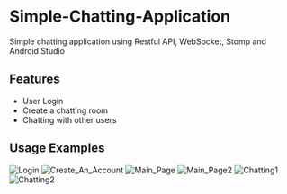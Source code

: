 # Simple-Chatting-Application
Simple chatting application using Restful API, WebSocket, Stomp and Android Studio

## Features
- User Login
- Create a chatting room
- Chatting with other users

## Usage Examples
![Login](./Login.png)
![Create_An_Account](./Create_An_Account.png)
![Main_Page](./Main_Page.png)
![Main_Page2](./Main_Page2.png)
![Chatting1](./Chatting1.png)
![Chatting2](./Chatting2.png)
